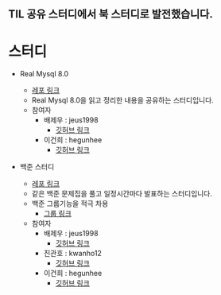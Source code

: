 ## TIL 공유 스터디에서 북 스터디로 발전했습니다.

# 스터디
- Real Mysql 8.0
  - [레포 링크](https://github.com/TILBookStudy/Real-Mysql8.0-Study)
  - Real Mysql 8.0을 읽고 정리한 내용을 공유하는 스터디입니다.
  - 참여자
    - 배제우 : jeus1998
      - [깃허브 링크](https://github.com/jeus1998)
    - 이건희 : hegunhee
      - [깃허브 링크](https://github.com/hegunhee)
     
- 백준 스터디
  - [레포 링크](https://github.com/TILBookStudy/backjoon-study)
  - 같은 백준 문제집을 풀고 일정시간마다 발표하는 스터디입니다.
  - 백준 그룹기능을 적극 차용
    - [그룹 링크](https://www.acmicpc.net/group/22733)
  - 참여자
    - 배제우 : jeus1998
      - [깃허브 링크](https://github.com/jeus1998)
    - 진관호 : kwanho12
      - [깃허브 링크](https://github.com/kwanho12)
    - 이건희 : hegunhee
      - [깃허브 링크](https://github.com/hegunhee)

<!--

**Here are some ideas to get you started:**

🙋‍♀️ A short introduction - what is your organization all about?
🌈 Contribution guidelines - how can the community get involved?
👩‍💻 Useful resources - where can the community find your docs? Is there anything else the community should know?
🍿 Fun facts - what does your team eat for breakfast?
🧙 Remember, you can do mighty things with the power of [Markdown](https://docs.github.com/github/writing-on-github/getting-started-with-writing-and-formatting-on-github/basic-writing-and-formatting-syntax)
-->
